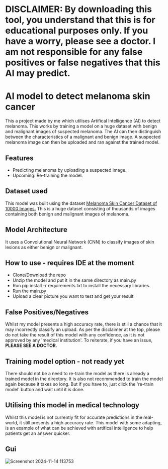 <h1 color="red">DISCLAIMER:
  <span>By downloading this tool, you understand that this is for educational purposes only. If you have a worry, please see a doctor. I am not responsible for any false positives or false negatives that this AI may predict.</span>
</h1>

# AI model to detect melanoma skin cancer
<p>This a project made by me which utilises Artifical Intelligence (AI) to detect melanoma. This works by training a model on a huge dataset with benign and malignant images of suspected melanoma. The AI can then distinguish between the characteristics of a malignant and benign image. A suspected melanoma image can then be uploaded and ran against the trained model.</p>

## Features
<ul>
  <li>Predicting melanoma by uploading a suspected image.</li>
  <li>Upcoming: Re-training the model.</li>
</ul>

## Dataset used
<p>This model was built using the dataset <a href="https://www.kaggle.com/datasets/hasnainjaved/melanoma-skin-cancer-dataset-of-10000-images">Melanoma Skin Cancer Dataset of 10000 Images.</a> This is a huge dataset consisting of thousands of images containing both benign and malignant images of melanoma.</p>

## Model Architecture
<p>It uses a Convolutional Neural Network (CNN) to classify images of skin lesions as either benign or malignant.</p>

## How to use - requires IDE at the moment</span>
<ul>
  <li>Clone/Download the repo</li>
  <li>Unzip the model and put it in the same directory as main.py</li>
  <li>Run pip install -r requirements.txt to install the necessary libraries.</li>
  <li>Run the main.py</li>
  <li>Upload a clear picture you want to test and get your result</li>
</ul>

## False Positives/Negatives
Whilst my model presents a high accuracy rate, there is still a chance that it may incorrectly classify an upload. As per the disclaimer at the top, please do not take the result of this model with any confidence, as it is not approved by any 'medical institution'. To reiterate, if you have an issue, <b>PLEASE SEE A DOCTOR.</b>

## Training model option - not ready yet
<p>There should not be a need to re-train the model as there is already a trained model in the directory. It is also not recommended to train the model again because it takes so long. But if you have to, just click the 're-train model' button and wait until it is done.</p>

## Utilising this model in medical technology
<p>Whilst this model is not currently fit for accurate predictions in the real-world, it still presents a high accuracy rate. This model with some adapting, is an example of what can be achieved with artifical intelligence to help patients get an answer quicker.</p>

## Gui
![Screenshot 2024-11-14 113753](https://github.com/user-attachments/assets/5f4bb997-c69f-4744-8649-54f6821f9787)

